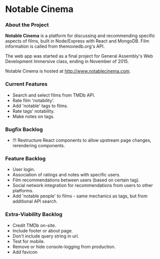# Notable Cinema

### About the Project

**Notable Cinema** is a platform for discussing and recommending specific aspects of films, built in Node/Express with React and MongoDB. Film information is called from themoviedb.org's API.

The web app was started as a final project for General Assembly's Web Development Immersive class, ending in November of 2015.

Notable Cinema is hosted at http://www.notablecinema.com.

### Current Features
* Search and select films from TMDb API.
* Rate film 'notability'.
* Add 'notable' tags to films.
* Rate tags' notability.
* Make notes on tags.

### Bugfix Backlog
* !!! Restructure React components to allow upstream page changes, rerendering components.

### Feature Backlog
* User login.
* Association of ratings and notes with specific users.
* Film recommendations between users (based on certain tag).
* Social network integration for recommendations from users to other platforms.
* Add 'notable people' to films - same mechanics as tags, but from additional API search.

### Extra-Viability Backlog
* Credit TMDb on-site.
* Include footer or about page.
* Don't include query string in url.
* Test for mobile.
* Remove or hide console-logging from production.
* Add favicon
